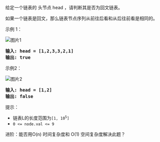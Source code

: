给定一个链表的 头节点 head ，请判断其是否为回文链表。

如果一个链表是回文，那么链表节点序列从前往后看和从后往前看是相同的。

示例 1：

<img src="https://pic.leetcode-cn.com/1626421737-LjXceN-image.png" alt="图片1">

<pre>
<strong>输入: head = [1,2,3,3,2,1]</strong>
<strong>输出: true</strong>
</pre>

示例2：

<img src="https://pic.leetcode-cn.com/1626422231-wgvnWh-image.png" alt="图片2">

<pre>
<strong>输入: head = [1,2]</strong>
<strong>输出: false</strong>
</pre>

提示：

<ul>
<li>链表L的长度范围为<code>[1, 10<sup>5</sup>]</code>
<li><code>0 &lt;= node.val &lt;= 9</code></li>
</ul>

进阶：能否用O(n) 时间复杂度和 O(1) 空间复杂度解决此题？

